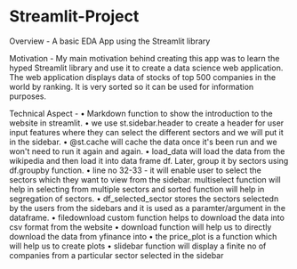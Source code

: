 # Streamlit-Project
Overview - 
A basic EDA App using the Streamlit library

Motivation -
My main motivation behind creating this app was to learn the hyped Streamlit library and use it to create a data science web application. The web application displays data of stocks of top 500 companies in the world by ranking. It is very sorted so it can be used for information purposes.

Technical Aspect - 
•	Markdown function to show the introduction to the website in streamlit.
•	we use st.sidebar.header to create a header for user input features where they can select the different sectors and we will put it in the sidebar.
•	@st.cache will cache the data once it's been run and we won't need to run it again and again.
•	load_data will load the data from the wikipedia and then load it into data frame df. Later, group it by sectors using df.groupby function. 
•	line no 32-33 - it will enable user to select the sectors which they want to view from the sidebar. multiselect function will help in selecting from multiple sectors and sorted function will help in segregation of sectors.
•	df_selected_sector stores the sectors selectedn by the users from the sidebars and it is used as a paramter/argument in the dataframe.
•	filedownload custom function helps to download the data into csv format from the website
•	download function will help us to directly download the data from yfinance into 
•	the price_plot is a function which will help us to create plots 
•	slidebar function will display a finite no of companies from a particular sector selected in the sidebar
